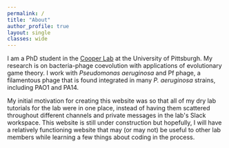 ```yaml
---
permalink: /
title: "About"
author_profile: true
layout: single
classes: wide
---
```


I am a PhD student in the [Cooper Lab](http://micropopbio.org/) at the University of Pittsburgh. My research is on bacteria-phage coevolution with applications of evolutionary game theory. I work with *Pseudomonas aeruginosa* and Pf phage, a filamentous phage that is found integrated in many *P. aeruginosa* strains, including PAO1 and PA14.

My initial motivation for creating this website was so that all of my dry lab tutorials for the lab were in one place, instead of having them scattered throughout different channels and private messages in the lab's Slack workspace. This website is still under construction but hopefully, I will have a relatively functioning website that may (or may not) be useful to other lab members while learning a few things about coding in the process.